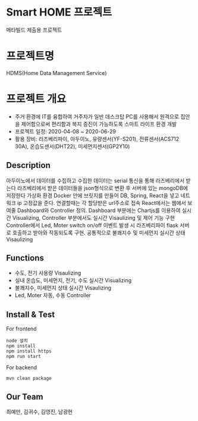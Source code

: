 # Smart HOME 프로젝트
메타빌드 제출용 프로젝트

# 프로젝트명
HDMS(Home Data Management Service)

# 프로젝트 개요
- 주거 환경에 IT를 융합하여 거주자가 일반 데스크탑 PC를 사용해서 원격으로 집안을 제어함으로써 
  편리함과 복지 증진이 가능하도록 스마트 라이프 환경 개발
- 프로젝트 일정: 2020-04-08 ~ 2020-06-29
- 활용 장비: 라즈베리파이, 아두이노, 유량센서(YF-S201), 전류센서(ACS712 30A), 온습도센서(DHT22), 미세먼지센서(GP2Y10)

## Description
아두이노에서 데이터를 수집하고 수집한 데이터는 serial 통신을 통해 라즈베리에서 받는다
라즈베리에서 받은 데이터들을 json형식으로 변환 후 서버에 있는 mongoDB에 저장한다
가상화 환경 Docker 안에 브릿지를 만들어 DB, Spring, React을 넣고 네트워크 ip 고정값을 준다. 연결할때는 각 할당받은 url주소로 접속
React에서는 웹에서 보여줄 Dashboard와 Controller 정의. Dashboard 부분에는 Chartjs를 이용하여 실시간 Visualizing, 
Controller 부분에서도 실시간 Visaulizing 및 제어 기능 구현
Controller에서 Led, Moter switch on/off 이벤트 발생 시 라즈베리파이 flask 서버로 호출하고 받아와 작동되도록 구현.
공통적으로 불쾌지수 및 미세먼지 실시간 상태 Visaulizing

## Functions
- 수도, 전기 사용량 Visaulizing
- 실내 온습도, 미세먼지, 전기, 수도 실시간 Visualizing
- 불쾌지수, 미세먼지 상태 실시간 Visaulizing
- Led, Moter 자동, 수동 Controller

## Install & Test
For frontend
```
node 설치
npm install
npm install https
npm run start
```

For backend
```
mvn clean package
```

## Our Team
최예만, 김귀수, 김영진, 남광현
